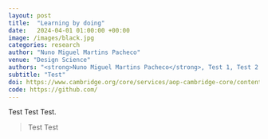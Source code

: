 ```yaml
---
layout: post
title:  "Learning by doing"
date:   2024-04-01 01:00:00 +00:00
image: /images/black.jpg
categories: research
author: "Nuno Miguel Martins Pacheco"
venue: "Design Science"
authors: "<strong>Nuno Miguel Martins Pacheco</strong>, Test 1, Test 2 & Test 3"
subtitle: "Test"
doi: https://www.cambridge.org/core/services/aop-cambridge-core/content/view/8F1235992A31122D210BC7BF8B7DBB9A/S205347012400009Xa.pdf/learning-by-doing-the-relationship-between-effort-learning-effect-and-product-quality-during-hackathons-of-novice-teams.pdf
code: https://github.com/
---
```


Test Test Test. 

<blockquote>
  <p>
    Test Test
  </p>
</blockquote>
